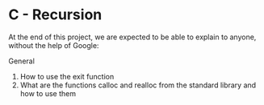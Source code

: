 # C - Recursion
At the end of this project, we are expected to be able to explain to anyone, without the help of Google:

General
1. How to use the exit function
2. What are the functions calloc and realloc from the standard library and how to use them